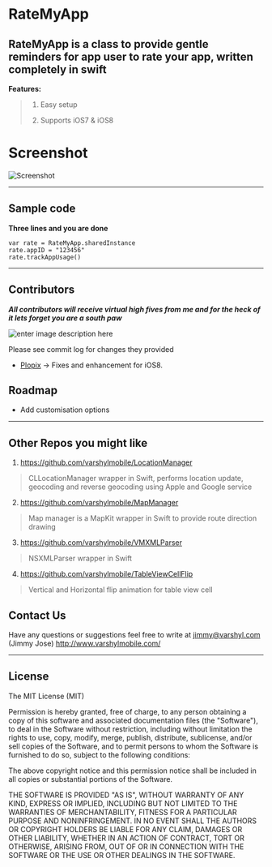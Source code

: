 RateMyApp
=====================

RateMyApp is a class to provide gentle reminders for app user to rate your app, written completely in swift
----------------------------------
**Features:**
>  1) Easy setup
>  
>  2) Supports iOS7 & iOS8

Screenshot
==========

![Screenshot](http://imgur.com/yVVJVtW.png)

----------


Sample code
-----------

**Three lines and you are done**

    var rate = RateMyApp.sharedInstance
    rate.appID = "123456"
    rate.trackAppUsage()
    
----------

Contributors 
---------------
***All contributors will receive virtual high fives from me and for the heck of it lets forget you are a south paw***

![enter image description here](https://dl.dropbox.com/s/n32dq4fle8fh7l4/internet-high-five.jpg)

Please see commit log for changes they provided
- [Plopix](https://github.com/Plopix) -> Fixes and enhancement for iOS8.

Roadmap
---------------

 - Add customisation options

----------

Other Repos you might like
--------------------------

1) https://github.com/varshylmobile/LocationManager

> CLLocationManager wrapper in Swift, performs location update,
> geocoding and reverse geocoding using Apple and Google service
> 

2) https://github.com/varshylmobile/MapManager

> Map manager is a MapKit wrapper in Swift to provide route direction
> drawing

3) https://github.com/varshylmobile/VMXMLParser

> NSXMLParser wrapper in Swift

4) https://github.com/varshylmobile/TableViewCellFlip

> Vertical and Horizontal flip animation for table view cell

Contact Us
---------------

Have any questions or suggestions feel free to write at jimmy@varshyl.com (Jimmy Jose)
http://www.varshylmobile.com/

----------
## License

The MIT License (MIT)

Permission is hereby granted, free of charge, to any person obtaining a copy of this software and associated documentation files (the "Software"), to deal in the Software without restriction, including without limitation the rights to use, copy, modify, merge, publish, distribute, sublicense, and/or sell copies of the Software, and to permit persons to whom the Software is furnished to do so, subject to the following conditions:

The above copyright notice and this permission notice shall be included in all copies or substantial portions of the Software.

THE SOFTWARE IS PROVIDED "AS IS", WITHOUT WARRANTY OF ANY KIND, EXPRESS OR IMPLIED, INCLUDING BUT NOT LIMITED TO THE WARRANTIES OF MERCHANTABILITY, FITNESS FOR A PARTICULAR PURPOSE AND NONINFRINGEMENT. IN NO EVENT SHALL THE AUTHORS OR COPYRIGHT HOLDERS BE LIABLE FOR ANY CLAIM, DAMAGES OR OTHER
LIABILITY, WHETHER IN AN ACTION OF CONTRACT, TORT OR OTHERWISE, ARISING FROM, OUT OF OR IN CONNECTION WITH THE SOFTWARE OR THE USE OR OTHER DEALINGS IN THE SOFTWARE.
